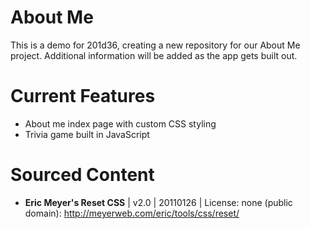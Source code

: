# About Me
This is a demo for 201d36, creating a new repository for our About Me project. Additional information will be added as the app gets built out.

# Current Features
* About me index page with custom CSS styling
* Trivia game built in JavaScript

# Sourced Content
* **Eric Meyer's Reset CSS** | v2.0 | 20110126 | License: none (public domain): http://meyerweb.com/eric/tools/css/reset/